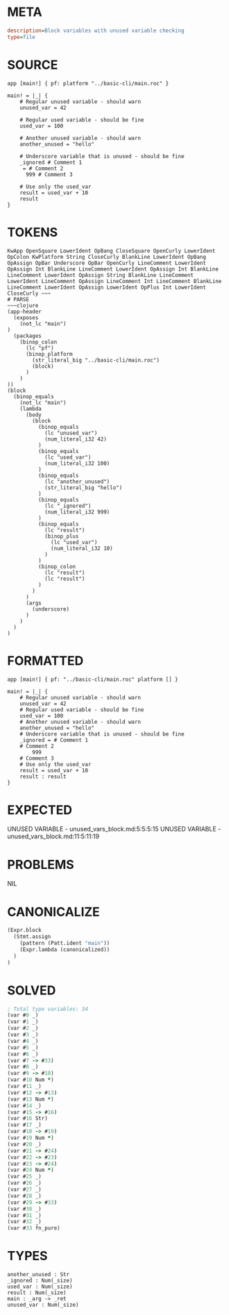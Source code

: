 # META
~~~ini
description=Block variables with unused variable checking
type=file
~~~
# SOURCE
~~~roc
app [main!] { pf: platform "../basic-cli/main.roc" }

main! = |_| {
    # Regular unused variable - should warn
    unused_var = 42

    # Regular used variable - should be fine
    used_var = 100

    # Another unused variable - should warn
    another_unused = "hello"

    # Underscore variable that is unused - should be fine
    _ignored # Comment 1
     = # Comment 2
      999 # Comment 3

    # Use only the used_var
    result = used_var + 10
    result
}
~~~
# TOKENS
~~~text
KwApp OpenSquare LowerIdent OpBang CloseSquare OpenCurly LowerIdent OpColon KwPlatform String CloseCurly BlankLine LowerIdent OpBang OpAssign OpBar Underscore OpBar OpenCurly LineComment LowerIdent OpAssign Int BlankLine LineComment LowerIdent OpAssign Int BlankLine LineComment LowerIdent OpAssign String BlankLine LineComment LowerIdent LineComment OpAssign LineComment Int LineComment BlankLine LineComment LowerIdent OpAssign LowerIdent OpPlus Int LowerIdent CloseCurly ~~~
# PARSE
~~~clojure
(app-header
  (exposes
    (not_lc "main")
)
  (packages
    (binop_colon
      (lc "pf")
      (binop_platform
        (str_literal_big "../basic-cli/main.roc")
        (block)
      )
    )
))
(block
  (binop_equals
    (not_lc "main")
    (lambda
      (body
        (block
          (binop_equals
            (lc "unused_var")
            (num_literal_i32 42)
          )
          (binop_equals
            (lc "used_var")
            (num_literal_i32 100)
          )
          (binop_equals
            (lc "another_unused")
            (str_literal_big "hello")
          )
          (binop_equals
            (lc "_ignored")
            (num_literal_i32 999)
          )
          (binop_equals
            (lc "result")
            (binop_plus
              (lc "used_var")
              (num_literal_i32 10)
            )
          )
          (binop_colon
            (lc "result")
            (lc "result")
          )
        )
      )
      (args
        (underscore)
      )
    )
  )
)
~~~
# FORMATTED
~~~roc
app [main!] { pf: "../basic-cli/main.roc" platform [] }

main! = |_| {
	# Regular unused variable - should warn
	unused_var = 42
	# Regular used variable - should be fine
	used_var = 100
	# Another unused variable - should warn
	another_unused = "hello"
	# Underscore variable that is unused - should be fine
	_ignored = # Comment 1
	# Comment 2
		999
	# Comment 3
	# Use only the used_var
	result = used_var + 10
	result : result
}
~~~
# EXPECTED
UNUSED VARIABLE - unused_vars_block.md:5:5:5:15
UNUSED VARIABLE - unused_vars_block.md:11:5:11:19
# PROBLEMS
NIL
# CANONICALIZE
~~~clojure
(Expr.block
  (Stmt.assign
    (pattern (Patt.ident "main"))
    (Expr.lambda (canonicalized))
  )
)
~~~
# SOLVED
~~~clojure
; Total type variables: 34
(var #0 _)
(var #1 _)
(var #2 _)
(var #3 _)
(var #4 _)
(var #5 _)
(var #6 _)
(var #7 -> #33)
(var #8 _)
(var #9 -> #10)
(var #10 Num *)
(var #11 _)
(var #12 -> #13)
(var #13 Num *)
(var #14 _)
(var #15 -> #16)
(var #16 Str)
(var #17 _)
(var #18 -> #19)
(var #19 Num *)
(var #20 _)
(var #21 -> #24)
(var #22 -> #23)
(var #23 -> #24)
(var #24 Num *)
(var #25 _)
(var #26 _)
(var #27 _)
(var #28 _)
(var #29 -> #33)
(var #30 _)
(var #31 _)
(var #32 _)
(var #33 fn_pure)
~~~
# TYPES
~~~roc
another_unused : Str
_ignored : Num(_size)
used_var : Num(_size)
result : Num(_size)
main : _arg -> _ret
unused_var : Num(_size)
~~~
